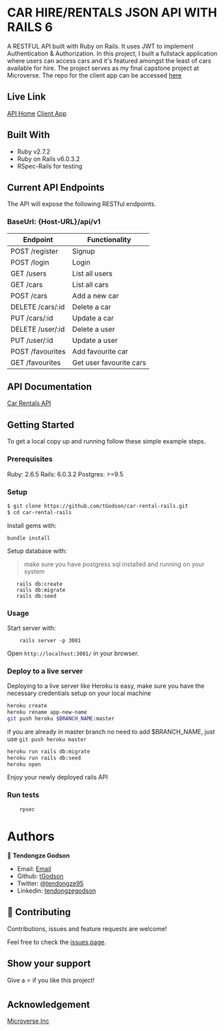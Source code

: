 # CAR HIRE/RENTALS JSON API WITH RAILS 6

A RESTFUL API built with Ruby on Rails. It uses JWT to implement Authentication & Authorization.
In this project, I built a fullstack application where users can access cars and it's featured amongst the least of cars available for hire. 
The project serves as my final capstone project at Microverse. The repo for the client app can be accessed [here](https://github.com/tGodson/car-rental-react)

## Live Link
[API Home](https://car-rental-rails.herokuapp.com/)
[ Client App](https://car-rentals-react.herokuapp.com/)

## Built With

- Ruby v2.7.2
- Ruby on Rails v6.0.3.2
- RSpec-Rails for testing


## Current API Endpoints

The API will expose the following RESTful endpoints.
### BaseUrl: {Host-URL}/api/v1

| Endpoint                | Functionality                |
|-------------------------|------------------------------|
| POST /register          | Signup                       |
| POST /login             | Login                        |
| GET /users              | List all users               |
| GET /cars               | List all cars                |
| POST /cars              | Add a new car                |
| DELETE /cars/:id        | Delete a car                 |
| PUT /cars/:id           | Update a car                 |
| DELETE /user/:id        | Delete a user                |
| PUT /user/:id           | Update a user                |
| POST /favourites        | Add favourite car            |
| GET /favourites         | Get user favourite cars      |

## API Documentation
[Car Rentals API](https://documenter.getpostman.com/view/171080/TW6tKpYs)
## Getting Started

To get a local copy up and running follow these simple example steps.

### Prerequisites

Ruby: 2.6.5
Rails: 6.0.3.2
Postgres: >=9.5

### Setup

~~~bash
$ git clone https://github.com/tGodson/car-rental-rails.git
$ cd car-rental-rails
~~~

Install gems with:

```
bundle install
```

Setup database with:

> make sure you have postgress sql installed and running on your system

```
   rails db:create
   rails db:migrate
   rails db:seed
```

### Usage

Start server with:

```
    rails server -p 3001
```

Open `http://localhost:3001/` in your browser.

### Deploy to a live server

Deploying to a live server like Heroku is easy, make sure you have the necessary credentials setup on your local machine

```bash
heroku create
heroku rename app-new-name
git push heroku $BRANCH_NAME:master 
```
if you are already in master branch no need to add $BRANCH_NAME, just use `git push heroku master`

```bash
heroku run rails db:migrate
heroku run rails db:seed
heroku open
```

Enjoy your newly deployed rails API


### Run tests

```
    rpsec 
```

# Authors

👤 **Tendongze Godson**

- Email: [Email](tendongzegodson@gmail.com)
- Github: [tGodson](https://github.com/tGodson)
- Twitter: [@tendongze95](https://twitter.com/tendongze95)
- Linkedin: [tendongzegodson](https://www.linkedin.com/in/tendongzegodson)

## 🤝 Contributing

Contributions, issues and feature requests are welcome!

Feel free to check the [issues page]().

## Show your support

Give a ⭐️ if you like this project!

## Acknowledgement
[Microverse Inc](https://www.microverse.org/)


